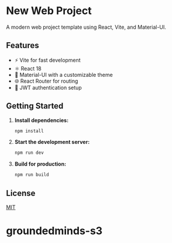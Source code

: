 # New Web Project

A modern web project template using React, Vite, and Material-UI.

## Features
- ⚡ Vite for fast development
- ⚛️ React 18
- 🎨 Material-UI with a customizable theme
- 🌐 React Router for routing
- 🔐 JWT authentication setup

## Getting Started

1. **Install dependencies:**
   ```bash
   npm install
   ```

2. **Start the development server:**
   ```bash
   npm run dev
   ```

3. **Build for production:**
   ```bash
   npm run build
   ```

## License

[MIT](LICENSE)

# groundedminds-s3
